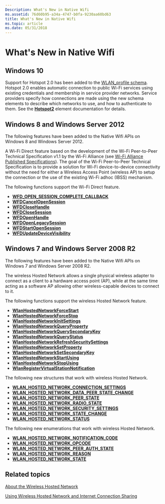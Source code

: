 ```yaml
---
Description: What's New in Native Wifi
ms.assetid: 76d60b95-a34a-4747-b0fa-9230aa60bd63
title: What's New in Native Wifi
ms.topic: article
ms.date: 05/31/2018
---
```


# What's New in Native Wifi

## Windows 10

Support for Hotspot 2.0 has been added to the [WLAN\_profile schema](wlan-profileschema-schema.md). Hotspot 2.0 enables automatic connection to public Wi-Fi services using existing credentials and membership in service provider networks. Service providers specify how connections are made using the new schema elements to describe which networks to use, and how to authenticate to them. See the [**Hotspot2**](wlan-profileschema-hotspot2-element.md) element documentation for details.

## Windows 8 and Windows Server 2012

The following features have been added to the Native Wifi APIs on Windows 8 and Windows Server 2012.

A Wi-Fi Direct feature based on the development of the Wi-Fi Peer-to-Peer Technical Specification v1.1 by the Wi-Fi Alliance (see [Wi-Fi Alliance Published Specifications](https://www.wi-fi.org/)). The goal of the Wi-Fi Peer-to-Peer Technical Specification is to provide a solution for Wi-Fi device-to-device connectivity without the need for either a Wireless Access Point (wireless AP) to setup the connection or the use of the existing Wi-Fi adhoc (IBSS) mechanism.

The following functions support the Wi-Fi Direct feature.

-   [**WFD\_OPEN\_SESSION\_COMPLETE\_CALLBACK**](/windows/desktop/api/wlanapi/nc-wlanapi-wfd_open_session_complete_callback)
-   [**WFDCancelOpenSession**](/windows/desktop/api/wlanapi/nf-wlanapi-wfdcancelopensession)
-   [**WFDCloseHandle**](/windows/desktop/api/wlanapi/nf-wlanapi-wfdclosehandle)
-   [**WFDCloseSession**](/windows/desktop/api/wlanapi/nf-wlanapi-wfdclosesession)
-   [**WFDOpenHandle**](/windows/desktop/api/wlanapi/nf-wlanapi-wfdopenhandle)
-   [**WFDOpenLegacySession**](/windows/desktop/api/wlanapi/nf-wlanapi-wfdopenlegacysession)
-   [**WFDStartOpenSession**](/windows/desktop/api/wlanapi/nf-wlanapi-wfdstartopensession)
-   [**WFDUpdateDeviceVisibility**](/windows/desktop/api/wlanapi/nf-wlanapi-wfdupdatedevicevisibility)

## Windows 7 and Windows Server 2008 R2

The following features have been added to the Native Wifi APIs on Windows 7 and Windows Server 2008 R2.

The wireless Hosted Network allows a single physical wireless adapter to connect as a client to a hardware access point (AP), while at the same time acting as a software AP allowing other wireless-capable devices to connect to it.

The following functions support the wireless Hosted Network feature.

-   [**WlanHostedNetworkForceStart**](/windows/desktop/api/Wlanapi/nf-wlanapi-wlanhostednetworkforcestart)
-   [**WlanHostedNetworkForceStop**](/windows/desktop/api/Wlanapi/nf-wlanapi-wlanhostednetworkforcestop)
-   [**WlanHostedNetworkInitSettings**](/windows/desktop/api/Wlanapi/nf-wlanapi-wlanhostednetworkinitsettings)
-   [**WlanHostedNetworkQueryProperty**](/windows/desktop/api/Wlanapi/nf-wlanapi-wlanhostednetworkqueryproperty)
-   [**WlanHostedNetworkQuerySecondaryKey**](/windows/desktop/api/Wlanapi/nf-wlanapi-wlanhostednetworkquerysecondarykey)
-   [**WlanHostedNetworkQueryStatus**](/windows/desktop/api/Wlanapi/nf-wlanapi-wlanhostednetworkquerystatus)
-   [**WlanHostedNetworkRefreshSecuritySettings**](/windows/desktop/api/Wlanapi/nf-wlanapi-wlanhostednetworkrefreshsecuritysettings)
-   [**WlanHostedNetworkSetProperty**](/windows/desktop/api/Wlanapi/nf-wlanapi-wlanhostednetworksetproperty)
-   [**WlanHostedNetworkSetSecondaryKey**](/windows/desktop/api/Wlanapi/nf-wlanapi-wlanhostednetworksetsecondarykey)
-   [**WlanHostedNetworkStartUsing**](/windows/desktop/api/Wlanapi/nf-wlanapi-wlanhostednetworkstartusing)
-   [**WlanHostedNetworkStopUsing**](/windows/desktop/api/Wlanapi/nf-wlanapi-wlanhostednetworkstopusing)
-   [**WlanRegisterVirtualStationNotification**](/windows/desktop/api/Wlanapi/nf-wlanapi-wlanregistervirtualstationnotification)

The following new structures that work with wireless Hosted Network.

-   [**WLAN\_HOSTED\_NETWORK\_CONNECTION\_SETTINGS**](/windows/desktop/api/Wlanapi/ns-wlanapi-wlan_hosted_network_connection_settings)
-   [**WLAN\_HOSTED\_NETWORK\_DATA\_PEER\_STATE\_CHANGE**](/windows/desktop/api/Wlanapi/ns-wlanapi-wlan_hosted_network_data_peer_state_change)
-   [**WLAN\_HOSTED\_NETWORK\_PEER\_STATE**](/windows/desktop/api/Wlanapi/ns-wlanapi-wlan_hosted_network_peer_state)
-   [**WLAN\_HOSTED\_NETWORK\_RADIO\_STATE**](/windows/desktop/api/Wlanapi/ns-wlanapi-wlan_hosted_network_radio_state)
-   [**WLAN\_HOSTED\_NETWORK\_SECURITY\_SETTINGS**](/windows/desktop/api/Wlanapi/ns-wlanapi-wlan_hosted_network_security_settings)
-   [**WLAN\_HOSTED\_NETWORK\_STATE\_CHANGE**](/windows/desktop/api/Wlanapi/ns-wlanapi-wlan_hosted_network_state_change)
-   [**WLAN\_HOSTED\_NETWORK\_STATUS**](/windows/desktop/api/Wlanapi/ns-wlanapi-wlan_hosted_network_status)

The following new enumerations that work with wireless Hosted Network.

-   [**WLAN\_HOSTED\_NETWORK\_NOTIFICATION\_CODE**](/windows/desktop/api/Wlanapi/ne-wlanapi-wlan_hosted_network_notification_code)
-   [**WLAN\_HOSTED\_NETWORK\_OPCODE**](/windows/desktop/api/Wlanapi/ne-wlanapi-wlan_hosted_network_opcode)
-   [**WLAN\_HOSTED\_NETWORK\_PEER\_AUTH\_STATE**](/windows/desktop/api/Wlanapi/ne-wlanapi-wlan_hosted_network_peer_auth_state)
-   [**WLAN\_HOSTED\_NETWORK\_REASON**](/windows/desktop/api/Wlanapi/ne-wlanapi-wlan_hosted_network_reason)
-   [**WLAN\_HOSTED\_NETWORK\_STATE**](/windows/desktop/api/Wlanapi/ne-wlanapi-wlan_hosted_network_state)

## Related topics

<dl> <dt>

[About the Wireless Hosted Network](about-the-wireless-hosted-network.md)
</dt> <dt>

[Using Wireless Hosted Network and Internet Connection Sharing](using-hosted-network-and-internet-connection-sharing.md)
</dt> </dl>

 

 



